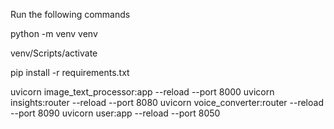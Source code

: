Run the following commands

python -m venv venv

venv/Scripts/activate

pip install -r requirements.txt

uvicorn image_text_processor:app --reload --port 8000
uvicorn insights:router --reload --port 8080
uvicorn voice_converter:router --reload --port 8090
uvicorn user:app --reload --port 8050

